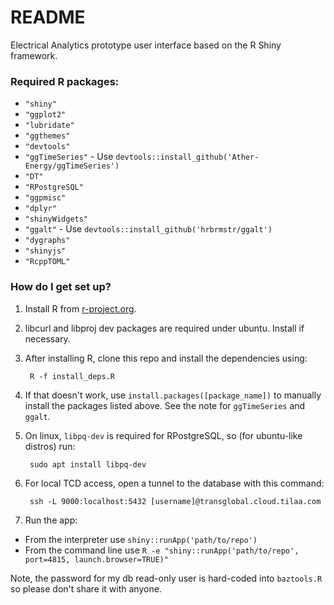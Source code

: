 # README #

Electrical Analytics prototype user interface based on the R Shiny framework.

### Required R packages: ###

* ``"shiny"``
* ``"ggplot2"``
* ``"lubridate"``
* ``"ggthemes"``
* ``"devtools"``
* ``"ggTimeSeries"``  - Use ``devtools::install_github('Ather-Energy/ggTimeSeries')``
* ``"DT"``
* ``"RPostgreSQL"``
* ``"ggpmisc"``
* ``"dplyr"``
* ``"shinyWidgets"``
* ``"ggalt"``  - Use ``devtools::install_github('hrbrmstr/ggalt')``
* ``"dygraphs"``
* ``"shinyjs"``
* ``"RcppTOML"``

### How do I get set up? ###

1. Install R from [r-project.org](https://www.r-project.org/).

2. libcurl and libproj dev packages are required under ubuntu. Install if necessary.

3. After installing R, clone this repo and install the dependencies using:

        R -f install_deps.R

4. If that doesn't work, use ``install.packages([package_name])`` to manually install the packages listed above. See the note for ``ggTimeSeries`` and ``ggalt``.

5. On linux, ``libpq-dev`` is required for RPostgreSQL, so (for ubuntu-like distros) run:

        sudo apt install libpq-dev

6. For local TCD access, open a tunnel to the database with this command:

        ssh -L 9000:localhost:5432 [username]@transglobal.cloud.tilaa.com

7. Run the app:

* From the interpreter use ``shiny::runApp('path/to/repo')``
* From the command line use ``R -e "shiny::runApp('path/to/repo', port=4815, launch.browser=TRUE)"``

Note, the password for my db read-only user is hard-coded into ``baztools.R`` so please don't share it with anyone.
